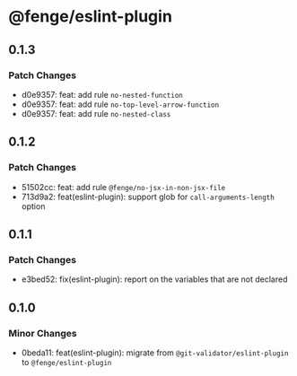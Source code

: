 # @fenge/eslint-plugin

## 0.1.3

### Patch Changes

- d0e9357: feat: add rule `no-nested-function`
- d0e9357: feat: add rule `no-top-level-arrow-function`
- d0e9357: feat: add rule `no-nested-class`

## 0.1.2

### Patch Changes

- 51502cc: feat: add rule `@fenge/no-jsx-in-non-jsx-file`
- 713d9a2: feat(eslint-plugin): support glob for `call-arguments-length` option

## 0.1.1

### Patch Changes

- e3bed52: fix(eslint-plugin): report on the variables that are not declared

## 0.1.0

### Minor Changes

- 0beda11: feat(eslint-plugin): migrate from `@git-validator/eslint-plugin` to `@fenge/eslint-plugin`
